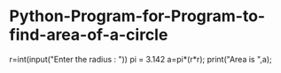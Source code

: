 # Python-Program-for-Program-to-find-area-of-a-circle
r=int(input("Enter the radius : "))
pi = 3.142
a=pi*(r*r); 
print("Area is ",a); 
